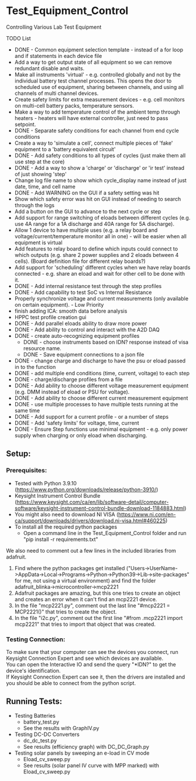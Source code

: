# Test_Equipment_Control
Controlling Various Lab Test Equipment

TODO List
 - DONE - Common equipment selection template - instead of a for loop and if statements in each device file
 - Add a way to get output state of all equipment so we can remove redundant disable and waits.
 - Make all instruments 'virtual' - e.g. controlled globally and not by the individual battery test channel processes. This opens the door to scheduled use of equipment, sharing between channels, and using all channels of multi channel devices.
 - Create safety limits for extra measurement devices - e.g. cell monitors on multi-cell battery packs, temperature sensors.
 - Make a way to add temperature control of the ambient temp through heaters - heaters will have external controller, just need to pass setpoint.
 - DONE - Separate safety conditions for each channel from end cycle conditions
 - Create a way to 'simulate a cell', connect multiple pieces of 'fake' equipment to a 'battery equivalent circuit'
 - DONE - Add safety conditions to all types of cycles (just make them all use step at the core)
 - DONE - Add a way to show a 'charge' or 'discharge' or 'ir test' instead of just showing 'step'
 - Change log file name to show which cycle_display name instead of just date, time, and cell name
 - DONE - Add WARNING on the GUI if a safety setting was hit
 - Show which safety error was hit on GUI instead of needing to search through the logs
 - Add a button on the GUI to advance to the next cycle or step
 - Add support for range switching of eloads between different cycles (e.g. use 4A range for a 1A discharge and 40A range for 5A discharge).
 - Allow 1 device to have multiple uses (e.g. a relay board and voltage/current/temperature monitor all in one) - will be easier when all equipment is virtual
 - Add features to relay board to define which inputs could connect to which outputs (e.g. share 2 power supplies and 2 eloads between 4 cells). (Board definition file for different relay boards?)
 - Add support for 'scheduling' different cycles when we have relay boards connected - e.g. share an eload and wait for other cell to be done with it.
 - DONE - Add internal resistance test through the step profiles
 - DONE - Add capability to test SoC vs Internal Resistance
 - Properly synchronize voltage and current measurements (only available on certain equipment). - Low Priority
 - finish adding ICA: smooth data before analysis
 - HPPC test profile creation gui
 - DONE - Add parallel eloads ability to draw more power
 - DONE - Add ability to control and interact with the A2D DAQ
 - DONE - create auto-recognizing equipment profiles
      - DONE - choose instruments based on IDN? response instead of visa resource name.
      - DONE - Save equipment connections to a json file
 - DONE - change charge and discharge to have the psu or eload passed in to the function
 - DONE - add multiple end conditions (time, current, voltage) to each step
 - DONE - charge/discharge profiles from a file
 - DONE - Add ability to choose different voltage measurement equipment (e.g. DMM instead of eload or PSU for voltage).
 - DONE - Add ability to choose different current measurement equipment
 - DONE - use multiple processes to have multiple tests running at the same time
 - DONE - Add support for a current profile - or a number of steps
 - DONE - Add 'safety limits' for voltage, time, current
 - DONE - Ensure Step functions use minimal equipment - e.g. only power supply when charging or only eload when discharging.


## Setup:
### Prerequisites:
 - Tested with Python 3.9.10 (https://www.python.org/downloads/release/python-3910/)
 - Keysight Instrument Control Bundle (https://www.keysight.com/ca/en/lib/software-detail/computer-software/keysight-instrument-control-bundle-download-1184883.html)
 - You might also need to download NI VISA (https://www.ni.com/en-ca/support/downloads/drivers/download.ni-visa.html#460225)
 - To install all the required python packages
    - Open a command line in the Test_Equipment_Control folder and run "pip install -r requirements.txt"

We also need to comment out a few lines in the included libraries from adafruit.  
1. Find where the python packages get installed ("Users->UserName->AppData->Local->Programs->Python->Python39->Lib->site-packages" for me, not using a virtual environment) and find the folder adafruit_blinka->microcontroller->mcp2221  
2. Adafruit packages are amazing, but this one tries to create an object and creates an error when it can't find an mcp2221 device.  
3. In the file "mcp2221.py", comment out the last line "#mcp2221 = MCP2221()" that tries to create the object.  
4. In the file "i2c.py", comment out the first line "#from .mcp2221 import mcp2221" that tries to import that object that was created.  

### Testing Connection:
To make sure that your computer can see the devices you connect, run Keysight Connection Expert and see which devices are available.  
You can open the Interactive IO and send the query "\*IDN?" to get the device's identification.  
If Keysight Connection Expert can see it, then the drivers are installed and you should be able to connect from the python script.  
	
## Running Tests:
 - Testing Batteries  
    - battery_test.py  
    - See the results with GraphIV.py   
 - Testing DC-DC Converters  
    - dc_dc_test.py  
    - See results (efficiency graph) with DC_DC_Graph.py  
 - Testing solar panels by sweeping an e-load in CV mode  
    - Eload_cv_sweep.py  
    - See results (solar panel IV curve with MPP marked) with Eload_cv_sweep.py  
